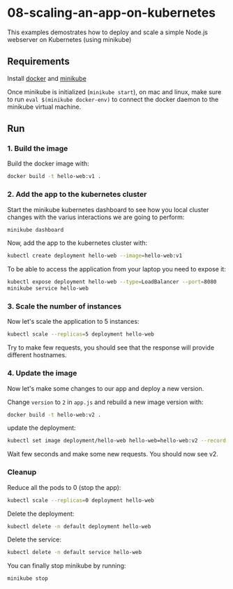 # 08-scaling-an-app-on-kubernetes

This examples demostrates how to deploy and scale a simple Node.js webserver on Kubernetes (using minikube)

## Requirements

Install [docker](https://docs.docker.com/get-docker/) and [minikube](https://kubernetes.io/docs/tasks/tools/install-minikube/)


Once minikube is initialized (`minikube start`), on mac and linux, make sure to run `eval $(minikube docker-env)` to connect the docker daemon to the minikube virtual machine.

## Run

### 1. Build the image

Build the docker image with:

```bash
docker build -t hello-web:v1 .
```

### 2. Add the app to the kubernetes cluster

Start the minikube kubernetes dashboard to see how you local cluster changes with the varius interactions we are going to perform:

```bash
minikube dashboard
```

Now, add the app to the kubernetes cluster with:

```bash
kubectl create deployment hello-web --image=hello-web:v1
```

To be able to access the application from your laptop you need to expose it:

```bash
kubectl expose deployment hello-web --type=LoadBalancer --port=8080
minikube service hello-web
```

### 3. Scale the number of instances

Now let's scale the application to 5 instances:

```bash
kubectl scale --replicas=5 deployment hello-web
```

Try to make few requests, you should see that the response will provide different hostnames.

### 4. Update the image

Now let's make some changes to our app and deploy a new version.

Change `version` to `2` in `app.js` and rebuild a new image version with:

```bash
docker build -t hello-web:v2 .
```

update the deployment:

```bash
kubectl set image deployment/hello-web hello-web=hello-web:v2 --record
```

Wait few seconds and make some new requests. You should now see v2.


### Cleanup

Reduce all the pods to 0 (stop the app):

```bash
kubectl scale --replicas=0 deployment hello-web
```

Delete the deployment:

```bash
kubectl delete -n default deployment hello-web
```

Delete the service:

```bash
kubectl delete -n default service hello-web
```

You can finally stop minikube by running:

```bash
minikube stop
```